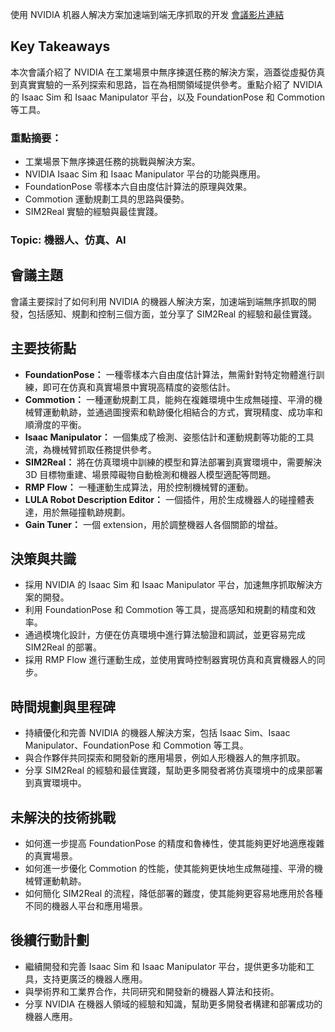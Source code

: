 使用 NVIDIA 机器人解决方案加速端到端无序抓取的开发
[會議影片連結](https://www.nvidia.com/gtc/session-catalog/?search=%E4%BD%BF%E7%94%A8%20NVIDIA%20%E6%9C%BA%E5%99%A8%E4%BA%BA%E8%A7%A3%E5%86%B3%E6%96%B9%E6%A1%88%E5%8A%A0%E9%80%9F%E7%AB%AF%E5%88%B0%E7%AB%AF%E6%97%A0%E5%BA%8F%E6%8A%93%E5%8F%96%E7%9A%84%E5%BC%80%E5%8F%91&tab.catalogallsessionstab=16566177511100015Kus#/session/1727062548931001GePP)

## Key Takeaways
本次會議介紹了 NVIDIA 在工業場景中無序揀選任務的解決方案，涵蓋從虛擬仿真到真實實驗的一系列探索和思路，旨在為相關領域提供參考。重點介紹了 NVIDIA 的 Isaac Sim 和 Isaac Manipulator 平台，以及 FoundationPose 和 Commotion 等工具。
### 重點摘要：
*   工業場景下無序揀選任務的挑戰與解決方案。
*   NVIDIA Isaac Sim 和 Isaac Manipulator 平台的功能與應用。
*   FoundationPose 零樣本六自由度估計算法的原理與效果。
*   Commotion 運動規劃工具的思路與優勢。
*   SIM2Real 實驗的經驗與最佳實踐。
### Topic: 機器人、仿真、AI

## 會議主題
會議主要探討了如何利用 NVIDIA 的機器人解決方案，加速端到端無序抓取的開發，包括感知、規劃和控制三個方面，並分享了 SIM2Real 的經驗和最佳實踐。

## 主要技術點
*   **FoundationPose：** 一種零樣本六自由度估計算法，無需針對特定物體進行訓練，即可在仿真和真實場景中實現高精度的姿態估計。
*   **Commotion：** 一種運動規劃工具，能夠在複雜環境中生成無碰撞、平滑的機械臂運動軌跡，並通過圖搜索和軌跡優化相結合的方式，實現精度、成功率和順滑度的平衡。
*   **Isaac Manipulator：** 一個集成了檢測、姿態估計和運動規劃等功能的工具流，為機械臂抓取任務提供參考。
*   **SIM2Real：** 將在仿真環境中訓練的模型和算法部署到真實環境中，需要解決 3D 目標物重建、場景障礙物自動檢測和機器人模型適配等問題。
*   **RMP Flow：** 一種運動生成算法，用於控制機械臂的運動。
*   **LULA Robot Description Editor：** 一個插件，用於生成機器人的碰撞體表達，用於無碰撞軌跡規劃。
*   **Gain Tuner：** 一個 extension，用於調整機器人各個關節的增益。

## 決策與共識
*   採用 NVIDIA 的 Isaac Sim 和 Isaac Manipulator 平台，加速無序抓取解決方案的開發。
*   利用 FoundationPose 和 Commotion 等工具，提高感知和規劃的精度和效率。
*   通過模塊化設計，方便在仿真環境中進行算法驗證和調試，並更容易完成 SIM2Real 的部署。
*   採用 RMP Flow 進行運動生成，並使用實時控制器實現仿真和真實機器人的同步。

## 時間規劃與里程碑
*   持續優化和完善 NVIDIA 的機器人解決方案，包括 Isaac Sim、Isaac Manipulator、FoundationPose 和 Commotion 等工具。
*   與合作夥伴共同探索和開發新的應用場景，例如人形機器人的無序抓取。
*   分享 SIM2Real 的經驗和最佳實踐，幫助更多開發者將仿真環境中的成果部署到真實環境中。

## 未解決的技術挑戰
*   如何進一步提高 FoundationPose 的精度和魯棒性，使其能夠更好地適應複雜的真實場景。
*   如何進一步優化 Commotion 的性能，使其能夠更快地生成無碰撞、平滑的機械臂運動軌跡。
*   如何簡化 SIM2Real 的流程，降低部署的難度，使其能夠更容易地應用於各種不同的機器人平台和應用場景。

## 後續行動計劃
*   繼續開發和完善 Isaac Sim 和 Isaac Manipulator 平台，提供更多功能和工具，支持更廣泛的機器人應用。
*   與學術界和工業界合作，共同研究和開發新的機器人算法和技術。
*   分享 NVIDIA 在機器人領域的經驗和知識，幫助更多開發者構建和部署成功的機器人應用。

